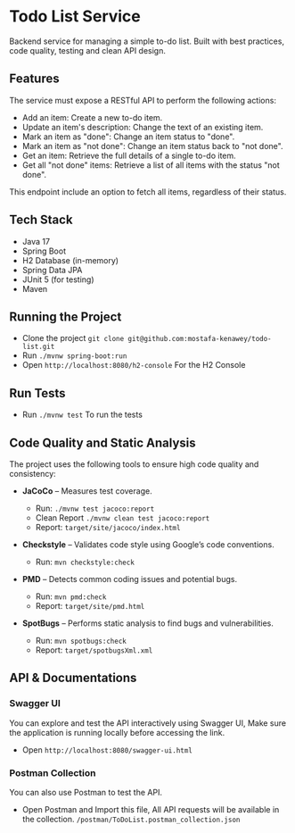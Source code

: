 # Todo List Service

Backend service for managing a simple to-do list. Built with best practices, code quality, testing and clean API design.

## Features

The service must expose a RESTful API to perform the following actions:

- Add an item: Create a new to-do item.
- Update an item's description: Change the text of an existing item.
- Mark an item as "done": Change an item status to "done".
- Mark an item as "not done": Change an item status back to "not done".
- Get an item: Retrieve the full details of a single to-do item.
- Get all "not done" items: Retrieve a list of all items with the status "not done". 

This endpoint include an option to fetch all items, regardless of their status.

## Tech Stack

- Java 17
- Spring Boot
- H2 Database (in-memory)
- Spring Data JPA
- JUnit 5 (for testing)
- Maven

## Running the Project

- Clone the project `git clone git@github.com:mostafa-kenawey/todo-list.git`
- Run `./mvnw spring-boot:run`
- Open `http://localhost:8080/h2-console` For the H2 Console

## Run Tests

- Run `./mvnw test` To run the tests

## Code Quality and Static Analysis

The project uses the following tools to ensure high code quality and consistency:

- **JaCoCo** – Measures test coverage.
    - Run: `./mvnw test jacoco:report`
    - Clean Report `./mvnw clean test jacoco:report`
    - Report: `target/site/jacoco/index.html`

- **Checkstyle** – Validates code style using Google’s code conventions.
    - Run: `mvn checkstyle:check`

- **PMD** – Detects common coding issues and potential bugs.
    - Run: `mvn pmd:check`
    - Report: `target/site/pmd.html`

- **SpotBugs** – Performs static analysis to find bugs and vulnerabilities.
    - Run: `mvn spotbugs:check`
    - Report: `target/spotbugsXml.xml`


## API & Documentations

### Swagger UI

You can explore and test the API interactively using Swagger UI, Make sure the application is running locally before accessing the link.

- Open `http://localhost:8080/swagger-ui.html`

### Postman Collection

You can also use Postman to test the API.

- Open Postman and Import this file, All API requests will be available in the collection. `/postman/ToDoList.postman_collection.json`